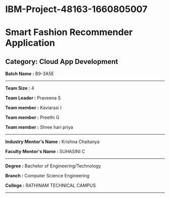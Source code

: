 
# IBM-Project-48163-1660805007

# Smart Fashion Recommender Application


## Category: Cloud App Development


**Batch Name :** B9-3A5E

---


**Team Size :** 4

**Team Leader :** Praveena S

**Team member :** Kaviarasi I

**Team member :** Preethi G

**Team member :** Shree hari priya

---
**Industry Mentor's Name :** Krishna Chaitanya

**Faculty Mentor's Name :** SUHASINI C

---

**Degree	:**	
Bachelor of Engineering/Technology

**Branch	:**	
Computer Science Engineering

**College	:**	
RATHINAM TECHNICAL CAMPUS

---










